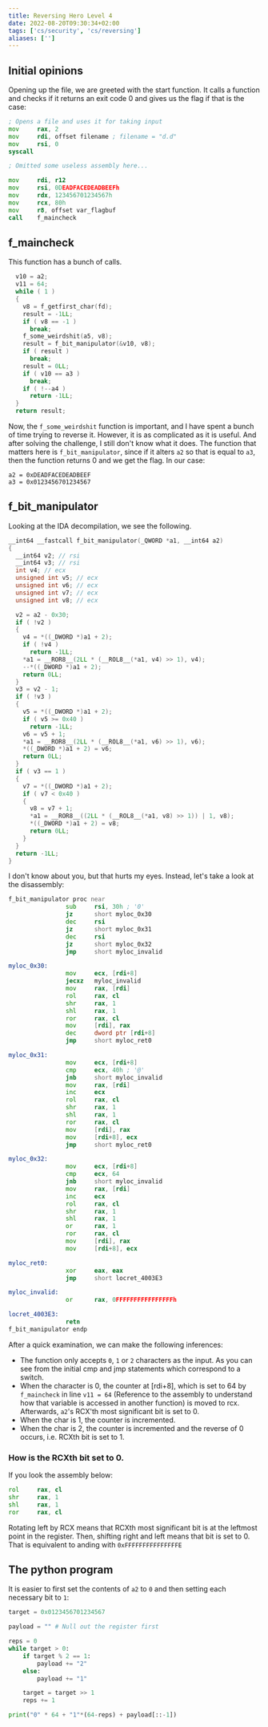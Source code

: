 ```yaml
---
title: Reversing Hero Level 4
date: 2022-08-20T09:30:34+02:00
tags: ['cs/security', 'cs/reversing']
aliases: ['']
---
```


## Initial opinions

Opening up the file, we are greeted with the start function. It calls a function
and checks if it returns an exit code 0 and gives us the flag if that is the
case:

```asm
; Opens a file and uses it for taking input
mov     rax, 2
mov     rdi, offset filename ; filename = "d.d"
mov     rsi, 0
syscall

; Omitted some useless assembly here...

mov     rdi, r12
mov     rsi, 0DEADFACEDEADBEEFh
mov     rdx, 123456701234567h
mov     rcx, 80h
mov     r8, offset var_flagbuf
call    f_maincheck
```

## f_maincheck

This function has a bunch of calls.
```c
  v10 = a2;
  v11 = 64;
  while ( 1 )
  {
    v8 = f_getfirst_char(fd);
    result = -1LL;
    if ( v8 == -1 )
      break;
    f_some_weirdshit(a5, v8);
    result = f_bit_manipulator(&v10, v8);
    if ( result )
      break;
    result = 0LL;
    if ( v10 == a3 )
      break;
    if ( !--a4 )
      return -1LL;
  }
  return result;
```

Now, the `f_some_weirdshit` function is important, and I have spent a bunch of
time trying to reverse it. However, it is as complicated as it is useful. And
after solving the challenge, I still don't know what it does. The function that
matters here is `f_bit_manipulator`, since if it alters `a2` so that is equal to
`a3`, then the function returns 0 and we get the flag. In our case:

```
a2 = 0xDEADFACEDEADBEEF
a3 = 0x0123456701234567
```

## f_bit_manipulator
Looking at the IDA decompilation, we see the following. 

```c
__int64 __fastcall f_bit_manipulator(_QWORD *a1, __int64 a2)
{
  __int64 v2; // rsi
  __int64 v3; // rsi
  int v4; // ecx
  unsigned int v5; // ecx
  unsigned int v6; // ecx
  unsigned int v7; // ecx
  unsigned int v8; // ecx

  v2 = a2 - 0x30;
  if ( !v2 )
  {
    v4 = *((_DWORD *)a1 + 2);
    if ( !v4 )
      return -1LL;
    *a1 = __ROR8__(2LL * (__ROL8__(*a1, v4) >> 1), v4);
    --*((_DWORD *)a1 + 2);
    return 0LL;
  }
  v3 = v2 - 1;
  if ( !v3 )
  {
    v5 = *((_DWORD *)a1 + 2);
    if ( v5 >= 0x40 )
      return -1LL;
    v6 = v5 + 1;
    *a1 = __ROR8__(2LL * (__ROL8__(*a1, v6) >> 1), v6);
    *((_DWORD *)a1 + 2) = v6;
    return 0LL;
  }
  if ( v3 == 1 )
  {
    v7 = *((_DWORD *)a1 + 2);
    if ( v7 < 0x40 )
    {
      v8 = v7 + 1;
      *a1 = __ROR8__((2LL * (__ROL8__(*a1, v8) >> 1)) | 1, v8);
      *((_DWORD *)a1 + 2) = v8;
      return 0LL;
    }
  }
  return -1LL;
}
```

I don't know about you, but that hurts my eyes. Instead, let's take a look at
the disassembly:

```asm
f_bit_manipulator proc near
                sub     rsi, 30h ; '0'
                jz      short myloc_0x30
                dec     rsi
                jz      short myloc_0x31
                dec     rsi
                jz      short myloc_0x32
                jmp     short myloc_invalid

myloc_0x30:    
                mov     ecx, [rdi+8]
                jecxz   myloc_invalid
                mov     rax, [rdi]
                rol     rax, cl
                shr     rax, 1
                shl     rax, 1
                ror     rax, cl
                mov     [rdi], rax
                dec     dword ptr [rdi+8]
                jmp     short myloc_ret0

myloc_0x31:  
                mov     ecx, [rdi+8]
                cmp     ecx, 40h ; '@'
                jnb     short myloc_invalid
                mov     rax, [rdi]
                inc     ecx
                rol     rax, cl
                shr     rax, 1
                shl     rax, 1
                ror     rax, cl
                mov     [rdi], rax
                mov     [rdi+8], ecx
                jmp     short myloc_ret0

myloc_0x32:                     
                mov     ecx, [rdi+8]
                cmp     ecx, 64
                jnb     short myloc_invalid
                mov     rax, [rdi]
                inc     ecx
                rol     rax, cl
                shr     rax, 1
                shl     rax, 1
                or      rax, 1
                ror     rax, cl
                mov     [rdi], rax
                mov     [rdi+8], ecx

myloc_ret0:                      
                xor     eax, eax
                jmp     short locret_4003E3

myloc_invalid: 
                or      rax, 0FFFFFFFFFFFFFFFFh

locret_4003E3:  
                retn
f_bit_manipulator endp
```

After a quick examination, we can make the following inferences:

* The function only accepts `0`, `1` or `2` characters as the input. As you can see from
    the initial cmp and jmp statements which correspond to a switch.
* When the character is 0, the counter at [rdi+8], which is set to 64 by
`f_maincheck` in line `v11 = 64` (Reference to the assembly to understand how
that variable is accessed in another function) is moved to rcx. Afterwards,
`a2`'s RCX'th most significant bit is set to 0.
* When the char is 1, the counter is incremented.
* When the char is 2, the counter is incremented and the reverse of 0 occurs,
i.e. RCXth bit is set to 1.

### How is the RCXth bit set to 0.
If you look the assembly below:

```asm
rol     rax, cl
shr     rax, 1
shl     rax, 1
ror     rax, cl
```

Rotating left by RCX means that RCXth most
significant bit is at the leftmost point in the register. Then, shifting right
and left means that bit is set to 0. That is equivalent to anding with
`0xFFFFFFFFFFFFFFFE`


## The python program
It is easier to first set the contents of `a2` to `0` and then setting each
necessary bit to `1`:

```py
target = 0x0123456701234567

payload = "" # Null out the register first

reps = 0
while target > 0:
    if target % 2 == 1:
        payload += "2"
    else:
        payload += "1"

    target = target >> 1
    reps += 1

print("0" * 64 + "1"*(64-reps) + payload[::-1])
```
